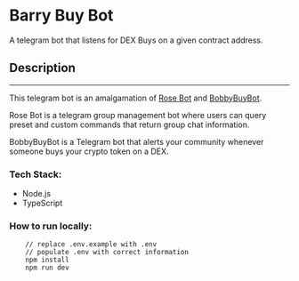 # **Barry Buy Bot**

A telegram bot that listens for DEX Buys on a given contract address.

## **Description**
---

This telegram bot is an amalgamation of [Rose Bot](https://missrose.org/guide/getting-started/adding-rose/) and [BobbyBuyBot](https://bobbybot.dev/).

Rose Bot is a telegram group management bot where users can query preset and custom commands that return group chat information.

BobbyBuyBot is a Telegram bot that alerts your community whenever someone buys your crypto token on a DEX.

### **Tech Stack:**
- Node.js
- TypeScript

### **How to run locally:**
```
    // replace .env.example with .env 
    // populate .env with correct information
    npm install
    npm run dev

```